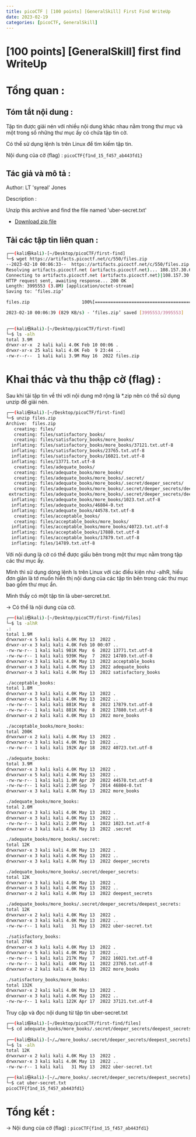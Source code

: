 ```yaml
---
title: picoCTF | [100 points] [GeneralSkill] First Find WriteUp
date: 2023-02-19
categories: [picoCTF, GeneralSkill]
---
```



# [100 points] [GeneralSkill] first find WriteUp


# Tổng quan :

## Tóm tắt nội dung :

Tập tin được giải nén với nhiều nội dung khác nhau nằm trong thư mục và một trong số những thư mục ấy có chứa tập tin cờ.

Có thể sử dụng lệnh ls trên Linux để tìm kiếm tập tin.

Nội dung của cờ (flag) : `picoCTF{f1nd_15_f457_ab443fd1}`

## Tác giả và mô tả :

Author: LT 'syreal' Jones

Description :

Unzip this archive and find the file named 'uber-secret.txt'

- [Download zip file](https://artifacts.picoctf.net/c/550/files.zip)

## Tải các tập tin liên quan :

```bash
┌──(kali㉿kali)-[~/Desktop/picoCTF/first-find]
└─$ wget https://artifacts.picoctf.net/c/550/files.zip
--2023-02-10 00:06:33--  https://artifacts.picoctf.net/c/550/files.zip
Resolving artifacts.picoctf.net (artifacts.picoctf.net)... 108.157.30.63, 108.157.30.45, 108.157.30.81, ...
Connecting to artifacts.picoctf.net (artifacts.picoctf.net)|108.157.30.63|:443... connected.
HTTP request sent, awaiting response... 200 OK
Length: 3995553 (3.8M) [application/octet-stream]
Saving to: ‘files.zip’

files.zip                    100%[==============================================>]   3.81M   900KB/s    in 4.7s    

2023-02-10 00:06:39 (829 KB/s) - ‘files.zip’ saved [3995553/3995553]

                                                                                                                    
┌──(kali㉿kali)-[~/Desktop/picoCTF/first-find]
└─$ ls -alh
total 3.9M
drwxr-xr-x  2 kali kali 4.0K Feb 10 00:06 .
drwxr-xr-x 25 kali kali 4.0K Feb  9 23:44 ..
-rw-r--r--  1 kali kali 3.9M May 16  2022 files.zip
```

# Khai thác và thu thập cờ (flag) :

Sau khi tải tập tin về thì với nội dung mở rộng là *.zip nên có thể sử dụng unzip để giải nén.

```bash
┌──(kali㉿kali)-[~/Desktop/picoCTF/first-find]
└─$ unzip files.zip      
Archive:  files.zip
   creating: files/
   creating: files/satisfactory_books/
   creating: files/satisfactory_books/more_books/
  inflating: files/satisfactory_books/more_books/37121.txt.utf-8  
  inflating: files/satisfactory_books/23765.txt.utf-8  
  inflating: files/satisfactory_books/16021.txt.utf-8  
  inflating: files/13771.txt.utf-8   
   creating: files/adequate_books/
   creating: files/adequate_books/more_books/
   creating: files/adequate_books/more_books/.secret/
   creating: files/adequate_books/more_books/.secret/deeper_secrets/
   creating: files/adequate_books/more_books/.secret/deeper_secrets/deepest_secrets/
 extracting: files/adequate_books/more_books/.secret/deeper_secrets/deepest_secrets/uber-secret.txt  
  inflating: files/adequate_books/more_books/1023.txt.utf-8  
  inflating: files/adequate_books/46804-0.txt  
  inflating: files/adequate_books/44578.txt.utf-8  
   creating: files/acceptable_books/
   creating: files/acceptable_books/more_books/
  inflating: files/acceptable_books/more_books/40723.txt.utf-8  
  inflating: files/acceptable_books/17880.txt.utf-8  
  inflating: files/acceptable_books/17879.txt.utf-8  
  inflating: files/14789.txt.utf-8
```

Với nội dung là cờ có thể được giấu bên trong một thư mục nằm trong tập các thư mục ấy. 

Mình thì sử dụng dòng lệnh ls trên Linux với các điều kiện như -alhR, hiểu đơn giản là tớ muốn hiển thị nội dung của các tập tin bên trong các thư mục bao gồm thư mục ẩn.

Mình thấy có một tập tin là uber-sercret.txt.

→ Có thể là nội dung của cờ.

```bash
┌──(kali㉿kali)-[~/Desktop/picoCTF/first-find/files]
└─$ ls -alhR            
.:
total 1.9M
drwxrwxr-x 5 kali kali 4.0K May 13  2022 .
drwxr-xr-x 3 kali kali 4.0K Feb 10 00:07 ..
-rw-rw-r-- 1 kali kali 981K May  6  2022 13771.txt.utf-8
-rw-rw-r-- 1 kali kali 939K May  7  2022 14789.txt.utf-8
drwxrwxr-x 3 kali kali 4.0K May 13  2022 acceptable_books
drwxrwxr-x 3 kali kali 4.0K May 13  2022 adequate_books
drwxrwxr-x 3 kali kali 4.0K May 13  2022 satisfactory_books

./acceptable_books:
total 1.8M
drwxrwxr-x 3 kali kali 4.0K May 13  2022 .
drwxrwxr-x 5 kali kali 4.0K May 13  2022 ..
-rw-rw-r-- 1 kali kali 881K May  8  2022 17879.txt.utf-8
-rw-rw-r-- 1 kali kali 881K May  8  2022 17880.txt.utf-8
drwxrwxr-x 2 kali kali 4.0K May 13  2022 more_books

./acceptable_books/more_books:
total 200K
drwxrwxr-x 2 kali kali 4.0K May 13  2022 .
drwxrwxr-x 3 kali kali 4.0K May 13  2022 ..
-rw-rw-r-- 1 kali kali 192K Apr 18  2022 40723.txt.utf-8

./adequate_books:
total 3.9M
drwxrwxr-x 3 kali kali 4.0K May 13  2022 .
drwxrwxr-x 5 kali kali 4.0K May 13  2022 ..
-rw-rw-r-- 1 kali kali 1.9M Apr 20  2022 44578.txt.utf-8
-rw-rw-r-- 1 kali kali 2.0M Sep  7  2014 46804-0.txt
drwxrwxr-x 3 kali kali 4.0K May 13  2022 more_books

./adequate_books/more_books:
total 2.0M
drwxrwxr-x 3 kali kali 4.0K May 13  2022 .
drwxrwxr-x 3 kali kali 4.0K May 13  2022 ..
-rw-rw-r-- 1 kali kali 2.0M May  1  2022 1023.txt.utf-8
drwxrwxr-x 3 kali kali 4.0K May 13  2022 .secret

./adequate_books/more_books/.secret:
total 12K
drwxrwxr-x 3 kali kali 4.0K May 13  2022 .
drwxrwxr-x 3 kali kali 4.0K May 13  2022 ..
drwxrwxr-x 3 kali kali 4.0K May 13  2022 deeper_secrets

./adequate_books/more_books/.secret/deeper_secrets:
total 12K
drwxrwxr-x 3 kali kali 4.0K May 13  2022 .
drwxrwxr-x 3 kali kali 4.0K May 13  2022 ..
drwxrwxr-x 2 kali kali 4.0K May 13  2022 deepest_secrets

./adequate_books/more_books/.secret/deeper_secrets/deepest_secrets:
total 12K
drwxrwxr-x 2 kali kali 4.0K May 13  2022 .
drwxrwxr-x 3 kali kali 4.0K May 13  2022 ..
-rw-rw-r-- 1 kali kali   31 May 13  2022 uber-secret.txt

./satisfactory_books:
total 276K
drwxrwxr-x 3 kali kali 4.0K May 13  2022 .
drwxrwxr-x 5 kali kali 4.0K May 13  2022 ..
-rw-rw-r-- 1 kali kali 217K May  7  2022 16021.txt.utf-8
-rw-rw-r-- 1 kali kali  44K May 11  2022 23765.txt.utf-8
drwxrwxr-x 2 kali kali 4.0K May 13  2022 more_books

./satisfactory_books/more_books:
total 132K
drwxrwxr-x 2 kali kali 4.0K May 13  2022 .
drwxrwxr-x 3 kali kali 4.0K May 13  2022 ..
-rw-rw-r-- 1 kali kali 122K Apr 17  2022 37121.txt.utf-8
```

Truy cập và đọc nội dung từ tập tin uber-secret.txt

```bash
┌──(kali㉿kali)-[~/Desktop/picoCTF/first-find/files]
└─$ cd adequate_books/more_books/.secret/deeper_secrets/deepest_secrets  
                                                                                                                   
┌──(kali㉿kali)-[~/…/more_books/.secret/deeper_secrets/deepest_secrets]
└─$ ls -alh 
total 12K
drwxrwxr-x 2 kali kali 4.0K May 13  2022 .
drwxrwxr-x 3 kali kali 4.0K May 13  2022 ..
-rw-rw-r-- 1 kali kali   31 May 13  2022 uber-secret.txt
```

```bash
┌──(kali㉿kali)-[~/…/more_books/.secret/deeper_secrets/deepest_secrets]
└─$ cat uber-secret.txt                                                
picoCTF{f1nd_15_f457_ab443fd1}
```

# Tổng kết :

→ Nội dung của cờ (flag) : `picoCTF{f1nd_15_f457_ab443fd1}`